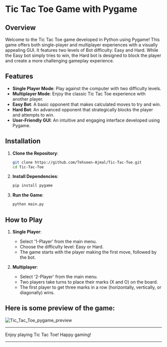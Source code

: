 # Tic Tac Toe Game with Pygame

## Overview

Welcome to the Tic Tac Toe game developed in Python using Pygame! This game offers both single-player and multiplayer experiences with a visually appealing GUI. It features two levels of Bot difficulty: Easy and Hard. While the Easy bot simply tries to win, the Hard bot is designed to block the player and create a more challenging gameplay experience.

## Features

- **Single Player Mode**: Play against the computer with two difficulty levels.
- **Multiplayer Mode**: Enjoy the classic Tic Tac Toe experience with another player.
- **Easy Bot**: A basic opponent that makes calculated moves to try and win.
- **Hard Bot**: An advanced opponent that strategically blocks the player and attempts to win.
- **User-Friendly GUI**: An intuitive and engaging interface developed using Pygame.

## Installation

1. **Clone the Repository**:
    ```bash
    git clone https://github.com/Tehseen-Ajmal/Tic-Tac-Toe.git
    cd Tic-Tac-Toe
    ```

2. **Install Dependencies**:
    ```bash
    pip install pygame
    ```

3. **Run the Game**:
    ```bash
    python main.py
    ```

## How to Play

1. **Single Player**:
   - Select '1-Player' from the main menu.
   - Choose the difficulty level: Easy or Hard.
   - The game starts with the player making the first move, followed by the bot.

2. **Multiplayer**:
   - Select '2-Player' from the main menu.
   - Two players take turns to place their marks (X and O) on the board.
   - The first player to get three marks in a row (horizontally, vertically, or diagonally) wins.

## Here is some preview of the game:

![Tic_Tac_Toe_pygame_preview](https://github.com/Tehseen-Ajmal/Tic-Tac-Toe/assets/169993548/48fef9c0-16fb-4f3e-80a5-af77cf68d93a)

---

Enjoy playing Tic Tac Toe! Happy gaming!

---

